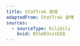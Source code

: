 ```yaml
---
title: StatTrak 诶哈
adaptedFrom: StatTrak 诶嘿
sources:
  - sourceType: bilibili
    bvid: BV1mD3vzsEEQ
---
```

